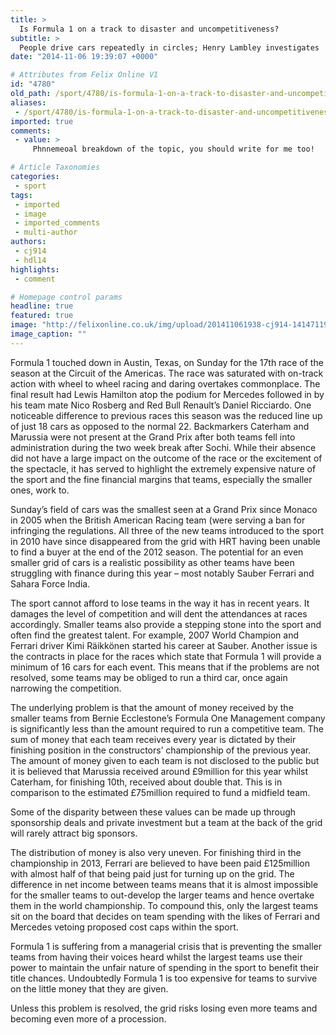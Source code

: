 ```yaml
---
title: >
  Is Formula 1 on a track to disaster and uncompetitiveness?
subtitle: >
  People drive cars repeatedly in circles; Henry Lambley investigates
date: "2014-11-06 19:39:07 +0000"

# Attributes from Felix Online V1
id: "4780"
old_path: /sport/4780/is-formula-1-on-a-track-to-disaster-and-uncompetitiveness
aliases:
 - /sport/4780/is-formula-1-on-a-track-to-disaster-and-uncompetitiveness
imported: true
comments:
 - value: >
     Phnnemeoal breakdown of the topic, you should write for me too!

# Article Taxonomies
categories:
 - sport
tags:
 - imported
 - image
 - imported_comments
 - multi-author
authors:
 - cj914
 - hdl14
highlights:
 - comment

# Homepage control params
headline: true
featured: true
image: "http://felixonline.co.uk/img/upload/201411061938-cj914-1414711932818_wps_108_file_photo_marussia_f1_te.jpg"
image_caption: ""
---
```


Formula 1 touched down in Austin, Texas, on Sunday for the 17th race of the season at the Circuit of the Americas. The race was saturated with on-track action with wheel to wheel racing and daring overtakes commonplace. The final result had Lewis Hamilton atop the podium for Mercedes followed in by his team mate Nico Rosberg and Red Bull Renault’s Daniel Ricciardo. One noticeable difference to previous races this season was the reduced line up of just 18 cars as opposed to the normal 22. Backmarkers Caterham and Marussia were not present at the Grand Prix after both teams fell into administration during the two week break after Sochi. While their absence did not have a large impact on the outcome of the race or the excitement of the spectacle, it has served to highlight the extremely expensive nature of the sport and the fine financial margins that teams, especially the smaller ones, work to.

Sunday’s field of cars was the smallest seen at a Grand Prix since Monaco in 2005 when the British American Racing team (were serving a ban for infringing the regulations. All three of the new teams introduced to the sport in 2010 have since disappeared from the grid with HRT having been unable to find a buyer at the end of the 2012 season. The potential for an even smaller grid of cars is a realistic possibility as other teams have been struggling with finance during this year – most notably Sauber Ferrari and Sahara Force India.

The sport cannot afford to lose teams in the way it has in recent years. It damages the level of competition and will dent the attendances at races accordingly. Smaller teams also provide a stepping stone into the sport and often find the greatest talent. For example, 2007 World Champion and Ferrari driver Kimi Räikkönen started his career at Sauber. Another issue is the contracts in place for the races which state that Formula 1 will provide a minimum of 16 cars for each event. This means that if the problems are not resolved, some teams may be obliged to run a third car, once again narrowing the competition.

The underlying problem is that the amount of money received by the smaller teams from Bernie Ecclestone’s Formula One Management company is significantly less than the amount required to run a competitive team. The sum of money that each team receives every year is dictated by their finishing position in the constructors’ championship of the previous year. The amount of money given to each team is not disclosed to the public but it is believed that Marussia received around £9million for this year whilst Caterham, for finishing 10th, received about double that. This is in comparison to the estimated £75million required to fund a midfield team.

Some of the disparity between these values can be made up through sponsorship deals and private investment but a team at the back of the grid will rarely attract big sponsors.

The distribution of money is also very uneven. For finishing third in the championship in 2013, Ferrari are believed to have been paid £125million with almost half of that being paid just for turning up on the grid. The difference in net income between teams means that it is almost impossible for the smaller teams to out-develop the larger teams and hence overtake them in the world championship. To compound this, only the largest teams sit on the board that decides on team spending with the likes of Ferrari and Mercedes vetoing proposed cost caps within the sport.

Formula 1 is suffering from a managerial crisis that is preventing the smaller teams from having their voices heard whilst the largest teams use their power to maintain the unfair nature of spending in the sport to benefit their title chances. Undoubtedly Formula 1 is too expensive for teams to survive on the little money that they are given.

Unless this problem is resolved, the grid risks losing even more teams and becoming even more of a procession.
